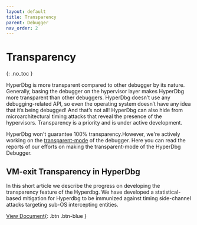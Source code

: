 ```yaml
---
layout: default
title: Transparency
parent: Debugger
nav_order: 2
---
```


# Transparency
{: .no_toc }

HyperDbg is more transparent compared to other debugger by its nature. Generally, basing the debugger on the hypervisor layer makes HyperDbg more transparent than other debuggers. HyperDbg doesn’t use any debugging-related API, so even the operating system doesn’t have any idea that it’s being debugged! And that’s not all! HyperDbg can also hide from microarchitectural timing attacks that reveal the presence of the hypervisors. Transparency is a priority and is under active development.

HyperDbg won't guarantee 100% transparency.However, we're actively working on the [transparent-mode](https://docs.hyperdbg.org/using-hyperdbg/prerequisites/operation-modes#transparent-mode) of the debugger. Here you can read the reports of our efforts on making the transparent-mode of the HyperDbg Debugger.

## VM-exit Transparency in HyperDbg

In this short article we describe the progress on developing the transparency feature of the Hyperdbg. We have developed a statistical-based mitigation for Hyperdbg to be immunized against timing side-channel attacks targeting sub-OS intercepting entities.

[View Document](http://example.com/){: .btn .btn-blue }
